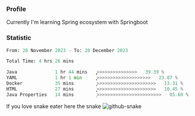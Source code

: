 ### Profile 

Currently I'm learning Spring ecosystem with Springboot

### Statistic
<!--START_SECTION:waka-->

```python
From: 28 November 2023 - To: 28 December 2023

Total Time: 4 hrs 26 mins

Java              1 hr 44 mins    ͎͎͎͎͎͎͎͎͎̞>>>>>>>>>>>>>>>   39.39 %
YAML              1 hr 1 min      ͎͎͎͎͎>>>>>>>>>>>>>>>>>>>>   23.07 %
Docker            35 mins         ͎͎͎>>>>>>>>>>>>>>>>>>>>>>   13.31 %
HTML              27 mins         ͎͎̝>>>>>>>>>>>>>>>>>>>>>>   10.45 %
Java Properties   14 mins         ͎>>>>>>>>>>>>>>>>>>>>>>>>   05.60 %
```

<!--END_SECTION:waka-->

If you love snake eater here the snake 
<picture>
  <source media="(prefers-color-scheme: dark)" srcset="https://github.com/pradana4648/pradana4648/blob/c0566a83ca6ea5f2e46bab00e717c4c82b4b5c4c/github-contribution-grid-snake-dark.svg" />
  <source media="(prefers-color-scheme: light)" srcset="https://github.com/pradana4648/pradana4648/blob/c0566a83ca6ea5f2e46bab00e717c4c82b4b5c4c/github-contribution-grid-snake.svg" />
  <img alt="github-snake" src="https://github.com/pradana4648/pradana4648/blob/c0566a83ca6ea5f2e46bab00e717c4c82b4b5c4c/github-contribution-grid-snake.svg" />
</picture>
